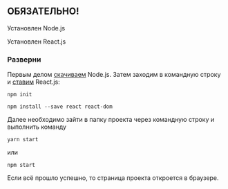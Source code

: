## ОБЯЗАТЕЛЬНО!
Установлен Node.js

Установлен React.js 

### Разверни

Первым делом [скачиваем](https://nodejs.org/en/download/) Node.js. Затем заходим в командную строку и [ставим](http://unetway.com/tutorial/react-js-vvedenie-i-ustanovka/) React.js:

`npm init`

`npm install --save react react-dom`

Далее необходимо зайти в папку проекта через командную строку и выполнить команду 

`yarn start` 

или 

`npm start`

Если всё прошло успешно, то страница проекта откроется в браузере.
